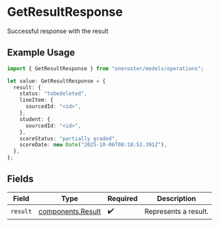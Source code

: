 # GetResultResponse

Successful response with the result

## Example Usage

```typescript
import { GetResultResponse } from "oneroster/models/operations";

let value: GetResultResponse = {
  result: {
    status: "tobedeleted",
    lineItem: {
      sourcedId: "<id>",
    },
    student: {
      sourcedId: "<id>",
    },
    scoreStatus: "partially graded",
    scoreDate: new Date("2025-10-06T08:18:52.391Z"),
  },
};
```

## Fields

| Field                                                  | Type                                                   | Required                                               | Description                                            |
| ------------------------------------------------------ | ------------------------------------------------------ | ------------------------------------------------------ | ------------------------------------------------------ |
| `result`                                               | [components.Result](../../models/components/result.md) | :heavy_check_mark:                                     | Represents a result.                                   |